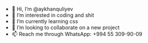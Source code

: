 - 👋 Hi, I’m @aykhanquliyev
- 👀 I’m <bold>interested</bold> in coding and shit
- 🌱 I’m currently learning css
- 💞️ I’m looking to collaborate on a new project
- 📫 Reach me through WhatsApp: +994 55 309-90-09

<!---
aykhanquliyev/aykhanquliyev is a ✨ special ✨ repository because its `README.md` (this file) appears on your GitHub profile.
You can click the Preview link to take a look at your changes.
--->
